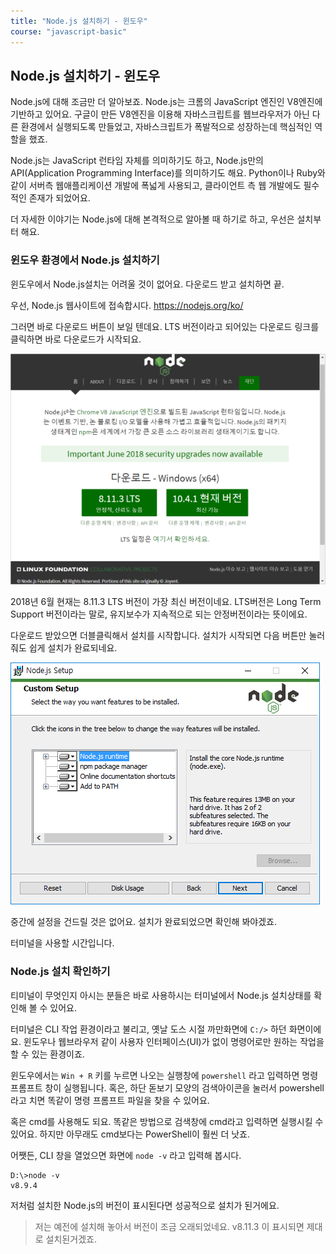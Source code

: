 ```yaml
---
title: "Node.js 설치하기 - 윈도우"
course: "javascript-basic"
---
```




## Node.js 설치하기 - 윈도우

Node.js에 대해 조금만 더 알아보죠. Node.js는 크롬의 JavaScript 엔진인 V8엔진에 기반하고 있어요. 구글이 만든 V8엔진을 이용해 자바스크립트를 웹브라우저가 아닌 다른 환경에서 실행되도록 만들었고, 자바스크립트가 폭발적으로 성장하는데 핵심적인 역할을 했죠.

Node.js는 JavaScript 런타임 자체를 의미하기도 하고, Node.js만의 API(Application Programming Interface)를 의미하기도 해요. Python이나 Ruby와 같이 서버측 웹애플리케이션 개발에 폭넓게 사용되고, 클라이언트 측 웹 개발에도 필수적인 존재가 되었어요.

더 자세한 이야기는 Node.js에 대해 본격적으로 알아볼 때 하기로 하고, 우선은 설치부터 해요.



### 윈도우 환경에서 Node.js 설치하기

윈도우에서 Node.js설치는 어려울 것이 없어요. 다운로드 받고 설치하면 끝.

우선, Node.js 웹사이트에 접속합시다. https://nodejs.org/ko/

그러면 바로 다운로드 버튼이 보일 텐데요. LTS 버전이라고 되어있는 다운로드 링크를 클릭하면 바로 다운로드가 시작되요.

![nodejs-install1](img\nodejs-install1.png)



2018년 6월 현재는 8.11.3 LTS 버전이 가장 최신 버전이네요. LTS버전은 Long Term Support 버전이라는 말로, 유지보수가 지속적으로 되는 안정버전이라는 뜻이에요.

다운로드 받았으면 더블클릭해서 설치를 시작합니다. 설치가 시작되면 다음 버튼만 눌러줘도 쉽게 설치가 완료되네요.

![nodejs-install2](img\nodejs-install2.PNG)



중간에 설정을 건드릴 것은 없어요. 설치가 완료되었으면 확인해 봐야겠죠.

터미널을 사용할 시간입니다.



### Node.js 설치 확인하기

티미널이 무엇인지 아시는 분들은 바로 사용하시는 터미널에서 Node.js 설치상태를 확인해 볼 수 있어요.

터미널은 CLI 작업 환경이라고 불리고, 옛날 도스 시절 까만화면에 `C:/>` 하던 화면이에요. 윈도우나 웹브라우저 같이 사용자 인터페이스(UI)가 없이 명령어로만 원하는 작업을 할 수 있는 환경이죠.

윈도우에서는 `Win + R` 키를 누르면 나오는 실행창에 `powershell` 라고 입력하면 명령 프롬프트 창이 실행됩니다. 혹은, 하단 돋보기 모양의 검색아이콘을 눌러서 powershell라고 치면 똑같이 명령 프롬프트 파일을 찾을 수 있어요.

혹은 cmd를 사용해도 되요. 똑같은 방법으로 검색창에 cmd라고 입력하면 실행시킬 수 있어요. 하지만 아무래도 cmd보다는 PowerShell이 훨씬 더 낫죠.

어쨋든, CLI 창을 열었으면 화면에 `node -v` 라고 입력해 봅시다.

```shell
D:\>node -v
v8.9.4
```

저처럼 설치한 Node.js의 버전이 표시된다면 성공적으로 설치가 된거에요.

> 저는 예전에 설치해 놓아서 버전이 조금 오래되었네요. v8.11.3 이 표시되면 제대로 설치된거겠죠.

